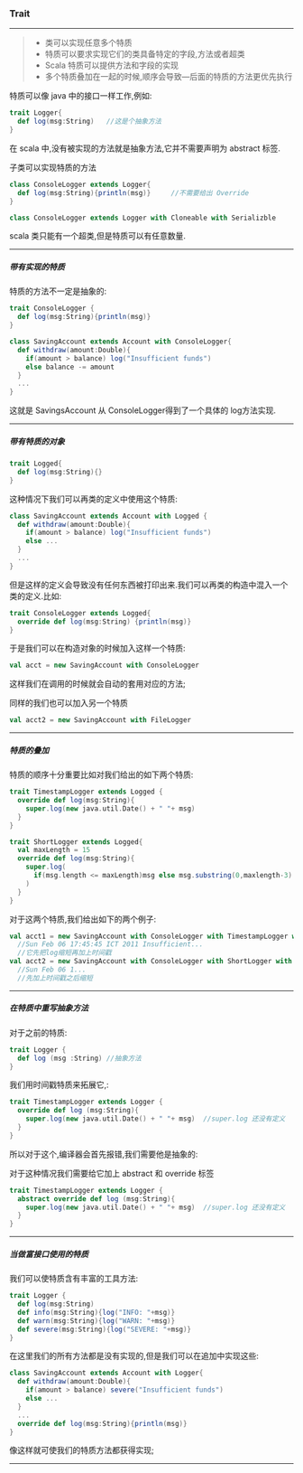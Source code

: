 ### Trait

---

> * 类可以实现任意多个特质
> * 特质可以要求实现它们的类具备特定的字段,方法或者超类
> * Scala 特质可以提供方法和字段的实现
> * 多个特质叠加在一起的时候,顺序会导致—后面的特质的方法更优先执行

特质可以像 java 中的接口一样工作,例如:

```scala
trait Logger{
  def log(msg:String) 	//这是个抽象方法
}
```

在 scala 中,没有被实现的方法就是抽象方法,它并不需要声明为 abstract 标签.

子类可以实现特质的方法

```scala
class ConsoleLogger extends Logger{
  def log(msg:String){println(msg)} 	//不需要给出 Override
}
```

```scala
class ConsoleLogger extends Logger with Cloneable with Serializble
```

scala 类只能有一个超类,但是特质可以有任意数量.

---

##### 带有实现的特质

特质的方法不一定是抽象的:

```scala
trait ConsoleLogger {
  def log(msg:String){println(msg)}
}
```

```scala
class SavingAccount extends Account with ConsoleLogger{
  def withdraw(amount:Double){
    if(amount > balance) log("Insufficient funds")
    else balance -= amount
  }
  ...
}
```

这就是 SavingsAccount 从 ConsoleLogger得到了一个具体的 log方法实现.

---

##### 带有特质的对象

```scala
trait Logged{
  def log(msg:String){}
}
```

这种情况下我们可以再类的定义中使用这个特质:

```scala
class SavingAccount extends Account with Logged {
  def withdraw(amount:Double){
    if(amount > balance) log("Insufficient funds")
    else ...
  }
  ...
}
```

但是这样的定义会导致没有任何东西被打印出来.我们可以再类的构造中混入一个类的定义.比如:

```scala
trait ConsoleLogger extends Logged{
  override def log(msg:String) {println(msg)}
}
```

于是我们可以在构造对象的时候加入这样一个特质:

```scala
val acct = new SavingAccount with ConsoleLogger
```

这样我们在调用的时候就会自动的套用对应的方法;

同样的我们也可以加入另一个特质

```scala
val acct2 = new SavingAccount with FileLogger
```

---

##### 特质的叠加

特质的顺序十分重要比如对我们给出的如下两个特质:

```scala
trait TimestampLogger extends Logged {
  override def log(msg:String){
    super.log(new java.util.Date() + " "+ msg)
  }
}

trait ShortLogger extends Logged{
  val maxLength = 15
  override def log(msg:String){
    super.log(
   	  if(msg.length <= maxLength)msg else msg.substring(0,maxlength-3) + "...")
    )
  }
}
```

对于这两个特质,我们给出如下的两个例子:

```scala
val acct1 = new SavingAccount with ConsoleLogger with TimestampLogger with ShortLogger
  //Sun Feb 06 17:45:45 ICT 2011 Insufficient...
  //它先把log缩短再加上时间戳
val acct2 = new SavingAccount with ConsoleLogger with ShortLogger with TimestampLogger
  //Sun Feb 06 1...
  //先加上时间戳之后缩短
```

---

##### 在特质中重写抽象方法

对于之前的特质:

```scala
trait Logger {
  def log (msg :String)	//抽象方法
}
```

我们用时间戳特质来拓展它,:

```scala
trait TimestampLogger extends Logger {
  override def log (msg:String){
    super.log(new java.util.Date() + " "+ msg)	//super.log 还没有定义
  }
}
```

所以对于这个,编译器会首先报错,我们需要他是抽象的:

对于这种情况我们需要给它加上 abstract 和 override 标签

```scala
trait TimestampLogger extends Logger {
  abstract override def log (msg:String){
    super.log(new java.util.Date() + " "+ msg)	//super.log 还没有定义
  }
}
```

---

##### 当做富接口使用的特质

我们可以使特质含有丰富的工具方法:

```scala
trait Logger {
  def log(msg:String)
  def info(msg:String){log("INFO: "+msg)}
  def warn(msg:String){log("WARN: "+msg)}
  def severe(msg:String){log("SEVERE: "+msg)}
}
```

在这里我们的所有方法都是没有实现的,但是我们可以在追加中实现这些:

```scala
class SavingAccount extends Account with Logger{
  def withdraw(amount:Double){
    if(amount > balance) severe("Insufficient funds")
    else ...
  }
  ...
  override def log(msg:String){println(msg)}
}
```

像这样就可使我们的特质方法都获得实现;

---

